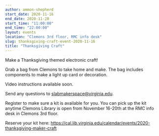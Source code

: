 ```yaml
---
author: ammon-shepherd
start_date: 2020-11-16
end_date: 2020-11-20
start_time: "11:00:00"
end_time: "22:00:00"
layout: events
location: "Clemons 3rd floor, RMC info desk"
slug: thanksgiving-craft-event-2020-11-16
title: "Thanksgiving Craft"
---
```


Make a Thanksgiving themed electronic craft!

Grab a bag from Clemons to take home and make. The bag includes components to make a light up card or decoration.

Video instructions available soon.

Send any questions to [slabmakerspace@virginia.edu](mailto:slabmakerspace@virginia.edu).

Register to make sure a kit is available for you. You can pick up the kit anytime Clemons Library is open from November 16-20th at the RMC info desk in Clemons 3rd floor.

Reserve your kit here: [https://cal.lib.virginia.edu/calendar/events/2020-thanksgiving-maker-craft ](https://cal.lib.virginia.edu/calendar/events/2020-thanksgiving-maker-craft)
